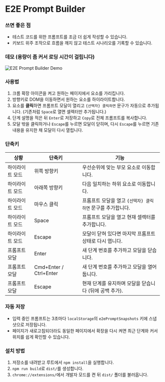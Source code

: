 # E2E Prompt Builder

### 쓰면 좋은 점
- 테스트 코드를 위한 프롬프트를 조금 더 쉽게 작성할 수 있습니다.
- 키보드 위주 조작으로 흐름을 깨지 않고 테스트 시나리오를 기록할 수 있습니다.

### 데모 (용량이 좀 커서 로딩 시간이 걸립니다)
![E2E Prompt Builder Demo](e2e-prompt-builder.gif)

### 사용법
1. 크롬 확장 아이콘을 켜고 원하는 페이지에서 요소를 가리킵니다.
2. 방향키로 DOM을 이동하면서 원하는 요소를 하이라이트합니다.
3. 요소를 **클릭**하면 프롬프트 모달이 열리고 `{선택자} 클릭하면` 문구가 자동으로 추가됩니다. (기존처럼 `Space`로 열면 셀렉터만 추가됩니다.)
4. 단계 설명을 적은 뒤 `Enter`로 저장하고 `Copy`로 전체 프롬프트를 복사합니다.
5. 모달 밖을 클릭하거나 `Escape`를 누르면 모달이 닫히며, 다시 `Escape`를 누르면 기존 내용을 유지한 채 모달이 다시 열립니다.

### 단축키
| 상황 | 단축키 | 기능 |
|------|--------|------|
| 하이라이트 모드 | 위쪽 방향키 | 우선순위에 맞는 부모 요소로 이동합니다. |
| 하이라이트 모드 | 아래쪽 방향키 | 다음 일치하는 하위 요소로 이동합니다. |
| 하이라이트 모드 | 마우스 클릭 | 프롬프트 모달을 열고 `{선택자} 클릭하면` 문구를 추가합니다. |
| 하이라이트 모드 | Space | 프롬프트 모달을 열고 현재 셀렉터를 추가합니다. |
| 하이라이트 모드 | Escape | 모달이 닫혀 있다면 마지막 프롬프트 상태로 다시 엽니다. |
| 프롬프트 모달 | Enter | 새 단계 번호를 추가하고 모달을 닫습니다. |
| 프롬프트 모달 | Cmd+Enter / Ctrl+Enter | 새 단계 번호를 추가하고 모달을 열어둡니다. |
| 프롬프트 모달 | Escape | 현재 단계를 유지하며 모달을 닫습니다 (뒤에 공백 추가). |

### 자동 저장
- 입력 중인 프롬프트는 3초마다 `localStorage`의 `e2ePromptSnapshots` 키에 스냅샷으로 저장됩니다.
- 페이지가 새로고침되더라도 동일한 페이지에서 확장을 다시 켜면 최근 단계와 커서 위치를 쉽게 확인할 수 있습니다.

### 설치 방법
1. 저장소를 내려받고 루트에서 `npm install`을 실행합니다.
2. `npm run build`로 `dist/`를 생성합니다.
3. `chrome://extensions/`에서 개발자 모드를 켠 뒤 `dist/` 폴더를 불러옵니다.
